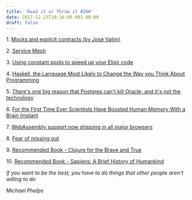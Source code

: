 ```yaml
---
title: 'Read it or Throw it #200'
date: 2017-12-23T10:16:00.001-08:00
draft: false
---
```


1. [Mocks and explicit contracts (by José Valim)](http://blog.plataformatec.com.br/2015/10/mocks-and-explicit-contracts/)

2. [Service Mesh](http://philcalcado.com/2017/08/03/pattern_service_mesh.html)

3. [Using constant pools to speed up your Elixir code](https://medium.com/@jacob.lerche/using-constant-pools-to-speed-up-your-elixir-code-c527d533c941)

4. [Haskell, the Language Most Likely to Change the Way you Think About Programming](https://www.huffingtonpost.com/aaroncontorer/haskell-the-language-most_b_4242119.html)

5. [There's one big reason that Postgres can't kill Oracle, and it's not the technology](https://www.techrepublic.com/article/theres-one-big-reason-that-postgres-cant-kill-oracle-and-its-not-the-technology/)

6. [For the First Time Ever Scientists Have Boosted Human Memory With a Brain Implant](http://www.sciencealert.com/for-the-first-time-ever-scientists-have-boosted-human-memory-with-a-brain-implant)

7. [WebAssembly support now shipping in all major browsers](https://blog.mozilla.org/blog/2017/11/13/webassembly-in-browsers)

8. [Fear of missing out](https://en.wikipedia.org/wiki/Fear_of_missing_out)

9. [Recommended Book - Clojure for the Brave and True](https://www.amazon.com/Clojure-Brave-True-Ultimate-Programmer/dp/1593275919)

10. [Recommended Book - Sapiens: A Brief History of Humankind](https://www.amazon.com/Sapiens-History-Humankind-Yuval-Harari/dp/0062316095)

_If you want to be the best, you have to do things that other people aren't willing to do_

_Michael Phelps_